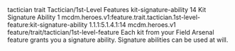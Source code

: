 <ability>
  <metadata>
    <class>tactician</class>
    <feature_type>trait</feature_type>
    <file_dpath>Tactician/1st-Level Features</file_dpath>
    <item_id>kit-signature-ability</item_id>
    <item_index>14</item_index>
    <item_name>Kit Signature Ability</item_name>
    <level>1</level>
    <scc>mcdm.heroes.v1:feature.trait.tactician.1st-level-feature:kit-signature-ability</scc>
    <scdc>1.1.1:5.1.4.1:14</scdc>
    <source>mcdm.heroes.v1</source>
    <type>feature/trait/tactician/1st-level-feature</type>
  </metadata>
  <effects>
    <effect type="mundane">Each kit from your Field Arsenal feature grants you a signature ability. Signature abilities can be used at will.</effect>
  </effects>
</ability>

